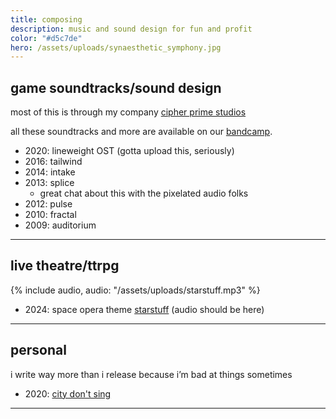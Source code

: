 ```yaml
---
title: composing
description: music and sound design for fun and profit
color: "#d5c7de"
hero: /assets/uploads/synaesthetic_symphony.jpg
---
```

## game soundtracks/sound design
most of this is through my company [cipher prime studios](https://cipherprime.com)

all these soundtracks and more are available on our [bandcamp](https://cipherprime.bandcamp.com/).

* 2020: lineweight OST (gotta upload this, seriously)
* 2016: tailwind
* 2014: intake
* 2013: splice
  * great chat about this with the pixelated audio folks
* 2012: pulse
* 2010: fractal
* 2009: auditorium

***


## live theatre/ttrpg
{% include audio, audio: "/assets/uploads/starstuff.mp3" %}
* 2024: space opera theme [starstuff](/starstuff) (audio should be here)
***

## personal
i write way more than i release because i’m bad at things sometimes
* 2020: [city don't sing](/city-dont-sing)

***


